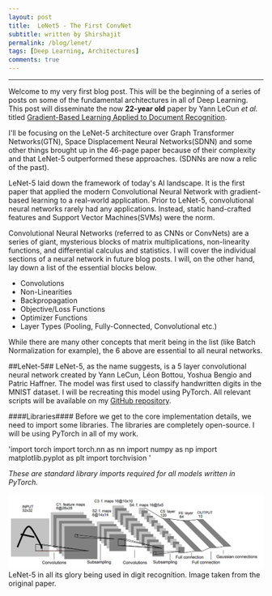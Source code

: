 ```yaml
---
layout: post
title:  LeNet5 - The First ConvNet 
subtitle: written by Shirshajit
permalink: /blog/lenet/
tags: [Deep Learning, Architectures]
comments: true
---
```



* * *

Welcome to my very first blog post. This will be the beginning of a series of posts on some
of the fundamental architectures in all of Deep Learning. This post will disseminate the now
**22-year old** paper by Yann LeCun _et al._ titled
[Gradient-Based Learning Applied to Document Recognition](http://yann.lecun.com/exdb/publis/pdf/lecun-01a.pdf).


I'll be focusing on the LeNet-5 architecture over Graph Transformer Networks(GTN), Space Displacement Neural 
Networks(SDNN) and some other things brought up in the 46-page paper because of their complexity and that LeNet-5 
outperformed these approaches. \(SDNNs are now a relic of the past).

LeNet-5 laid down the framework of today's AI landscape. It is the first paper that applied the modern Convolutional Neural Network
with gradient-based learning to a real-world application. Prior to LeNet-5, convolutional neural networks rarely had any applications. Instead,
static hand-crafted features and Support Vector Machines(SVMs) were the norm.

Convolutional Neural Networks (referred to as CNNs or ConvNets) are a series of giant, mysterious blocks of matrix multiplications, 
non-linearity functions, and differential calculus and statistics. I will cover the individual sections of a neural network in future blog posts.
I will, on the other hand, lay down a list of the essential blocks below.

* Convolutions
* Non-Linearities
* Backpropagation
* Objective/Loss Functions
* Optimizer Functions
* Layer Types (Pooling, Fully-Connected, Convolutional etc.)

While there are many other concepts that merit being in the list (like Batch Normalization for example), the 6 above are essential to
all neural networks.

##LeNet-5##
LeNet-5, as the name suggests, is a 5 layer convolutional neural network created by Yann LeCun, Léon Bottou, Yoshua Bengio and Patric Haffner.
The model was first used to classify handwritten digits in the MNIST dataset. I will be recreating this model using PyTorch. All relevant scripts
will be available on my [GitHub repository](www.google.com).

####Libraries####
Before we get to the core implementation details, we need to import some libraries. The libraries are completely open-source.
I will be using PyTorch in all of my work.

'import torch
import torch.nn as nn
import numpy as np
import matplotlib.pyplot as plt
import torchvision
'

_These are standard library imports required for all models written in PyTorch._

![LeNet Architecture](/images/lenet/lenet_architecture.png)
LeNet-5 in all its glory being used in digit recognition. Image taken from the original paper. 



